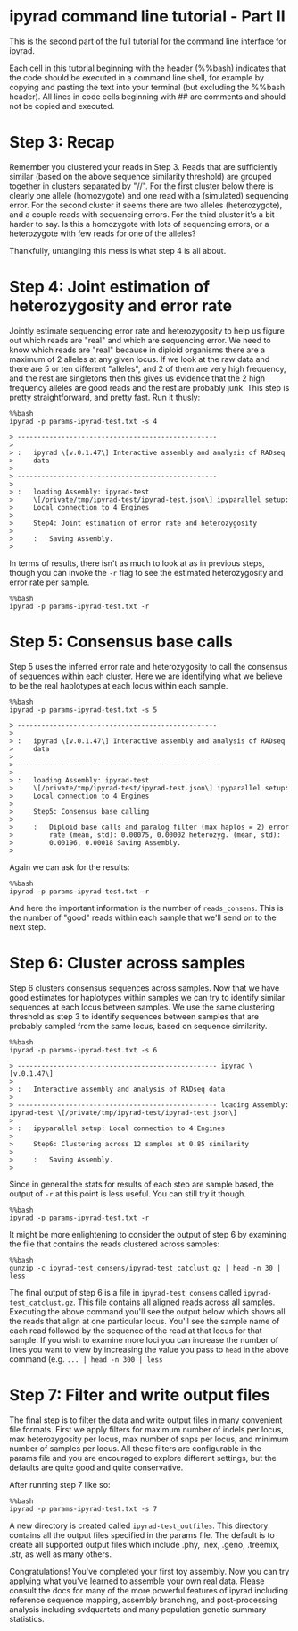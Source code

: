 ipyrad command line tutorial - Part II
============================

This is the second part of the full tutorial for the command line interface for ipyrad. 

Each cell in this tutorial beginning with the header (%%bash) indicates
that the code should be executed in a command line shell, for example by
copying and pasting the text into your terminal (but excluding the
%%bash header). All lines in code cells beginning with \#\# are comments
and should not be copied and executed.

Step 3: Recap
=========================================================

Remember you clustered your reads in Step 3. Reads that are sufficiently similar (based on the above sequence
similarity threshold) are grouped together in clusters separated by
"//". For the first cluster below there is clearly one allele
(homozygote) and one read with a (simulated) sequencing error. For the
second cluster it seems there are two alleles (heterozygote), and a
couple reads with sequencing errors. For the third cluster it's a bit
harder to say. Is this a homozygote with lots of sequencing errors, or a
heterozygote with few reads for one of the alleles?

Thankfully, untangling this mess is what step 4 is all about.

Step 4: Joint estimation of heterozygosity and error rate
=========================================================

Jointly estimate sequencing error rate and heterozygosity to help us
figure out which reads are "real" and which are sequencing error. We
need to know which reads are "real" because in diploid organisms there
are a maximum of 2 alleles at any given locus. If we look at the raw
data and there are 5 or ten different "alleles", and 2 of them are very
high frequency, and the rest are singletons then this gives us evidence
that the 2 high frequency alleles are good reads and the rest are
probably junk. This step is pretty straightforward, and pretty fast. Run
it thusly:

```
%%bash
ipyrad -p params-ipyrad-test.txt -s 4
```

```
> --------------------------------------------------
>
> :   ipyrad \[v.0.1.47\] Interactive assembly and analysis of RADseq
>     data
>
> --------------------------------------------------
>
> :   loading Assembly: ipyrad-test
>     \[/private/tmp/ipyrad-test/ipyrad-test.json\] ipyparallel setup:
>     Local connection to 4 Engines
>
>     Step4: Joint estimation of error rate and heterozygosity
>
>     :   Saving Assembly.
>
```

In terms of results, there isn't as much to look at as in previous
steps, though you can invoke the `-r` flag to see the estimated
heterozygosity and error rate per sample.

```
%%bash
ipyrad -p params-ipyrad-test.txt -r
```

Step 5: Consensus base calls
============================

Step 5 uses the inferred error rate and heterozygosity to call the
consensus of sequences within each cluster. Here we are identifying what
we believe to be the real haplotypes at each locus within each sample.

```
%%bash
ipyrad -p params-ipyrad-test.txt -s 5
```

```
> --------------------------------------------------
>
> :   ipyrad \[v.0.1.47\] Interactive assembly and analysis of RADseq
>     data
>
> --------------------------------------------------
>
> :   loading Assembly: ipyrad-test
>     \[/private/tmp/ipyrad-test/ipyrad-test.json\] ipyparallel setup:
>     Local connection to 4 Engines
>
>     Step5: Consensus base calling
>
>     :   Diploid base calls and paralog filter (max haplos = 2) error
>         rate (mean, std): 0.00075, 0.00002 heterozyg. (mean, std):
>         0.00196, 0.00018 Saving Assembly.
>
```

Again we can ask for the results:

```
%%bash
ipyrad -p params-ipyrad-test.txt -r
```

And here the important information is the number of `reads_consens`.
This is the number of "good" reads within each sample that we'll send on
to the next step.

Step 6: Cluster across samples
==============================

Step 6 clusters consensus sequences across samples. Now that we have
good estimates for haplotypes within samples we can try to identify
similar sequences at each locus between samples. We use the same
clustering threshold as step 3 to identify sequences between samples
that are probably sampled from the same locus, based on sequence
similarity.

```
%%bash
ipyrad -p params-ipyrad-test.txt -s 6
```

```
> -------------------------------------------------- ipyrad \[v.0.1.47\]
>
> :   Interactive assembly and analysis of RADseq data
>
> -------------------------------------------------- loading Assembly: ipyrad-test \[/private/tmp/ipyrad-test/ipyrad-test.json\]
>
> :   ipyparallel setup: Local connection to 4 Engines
>
>     Step6: Clustering across 12 samples at 0.85 similarity
>
>     :   Saving Assembly.
>
```

Since in general the stats for results of each step are sample based,
the output of `-r` at this point is less useful. You can still try it
though.

```
%%bash
ipyrad -p params-ipyrad-test.txt -r
```

It might be more enlightening to consider the output of step 6 by
examining the file that contains the reads clustered across samples:

```
%%bash
gunzip -c ipyrad-test_consens/ipyrad-test_catclust.gz | head -n 30 | less
```

The final output of step 6 is a file in `ipyrad-test_consens` called
`ipyrad-test_catclust.gz`. This file contains all aligned reads across
all samples. Executing the above command you'll see the output below
which shows all the reads that align at one particular locus. You'll see
the sample name of each read followed by the sequence of the read at
that locus for that sample. If you wish to examine more loci you can
increase the number of lines you want to view by increasing the value
you pass to `head` in the above command (e.g. `... | head -n 300 | less`

Step 7: Filter and write output files
=====================================

The final step is to filter the data and write output files in many
convenient file formats. First we apply filters for maximum number of
indels per locus, max heterozygosity per locus, max number of snps per
locus, and minimum number of samples per locus. All these filters are
configurable in the params file and you are encouraged to explore
different settings, but the defaults are quite good and quite
conservative.

After running step 7 like so:

```
%%bash
ipyrad -p params-ipyrad-test.txt -s 7
```

A new directory is created called `ipyrad-test_outfiles`. This directory
contains all the output files specified in the params file. The default
is to create all supported output files which include .phy, .nex, .geno,
.treemix, .str, as well as many others.

Congratulations! You've completed your first toy assembly. Now you can
try applying what you've learned to assemble your own real data. Please
consult the docs for many of the more powerful features of ipyrad
including reference sequence mapping, assembly branching, and
post-processing analysis including svdquartets and many population
genetic summary statistics.
